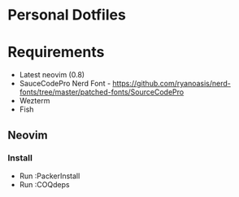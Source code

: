 # Personal Dotfiles

# Requirements
- Latest neovim (0.8)
- SauceCodePro Nerd Font - https://github.com/ryanoasis/nerd-fonts/tree/master/patched-fonts/SourceCodePro
- Wezterm
- Fish

## Neovim
### Install
- Run :PackerInstall
- Run :COQdeps
